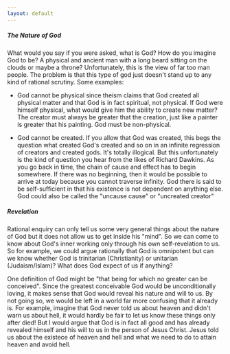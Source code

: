 ```yaml
---
layout: default
---
```


##### The Nature of God

What would you say if you were asked, what is God? How do you imagine God to be? A physical and ancient man with a long beard sitting on the
clouds or maybe a throne? Unfortunately, this is the view of far too man people. The problem is that this type of god just doesn't stand up
to any kind of rational scrutiny. Some examples:

- God cannot be physical since theism claims that God created all physical matter and that God is in fact spiritual, not physical.
If God were himself physical, what would give him the ability to create new matter? The creator must always be greater that the creation, just
like a painter is greater that his painting. God must be non-physical. 
 
- God cannot be created. If you allow that God was created, this begs the question what created God's created and so on in an infinite regression
of creators and created gods. It's totally illogical. But this unfortunately is the kind of question you hear from the likes of Richard Dawkins.
As you go back in time, the chain of cause and effect has to begin somewhere. If there was no beginning, then it would be possible to arrive at today
because you cannot traverse infinity. God there is said to be self-sufficient in that his existence is not dependent on anything else. God could also
be called the "uncause cause" or "uncreated creator"

##### Revelation

Rational enquiry can only tell us some very general things about the nature of God but it does not allow us to get inside his "mind". So we can come
to know about God's inner working only through his own self-revelation to us. So for example, we could argue rationally that God is omnipotent but can
we know whether God is trinitarian (Christianity) or unitarian (Judaism/Islam)? What does God expect of us if anything?

One definition of God might be "that being for which no greater can be conceived". Since the greatest conceivable God would be unconditionally loving,
it makes sense that God would reveal his nature and will to us. By not going so, we would be left in a world far more confusing that it already is.
For example, imagine that God never told us about heaven and didn't warn us about hell, it would hardly be fair to let us know these things only after
died! But I would argue that God is in fact all good and has already revealed himself and his will to us in the person of Jesus Christ. Jesus told us
about the existece of heaven and hell and what we need to do to attain heaven and avoid hell.